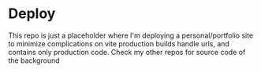 # Deploy

This repo is just a placeholder where I'm deploying a personal/portfolio site to minimize complications on vite production builds handle urls, and contains only production code. Check my other repos for source code of the background
